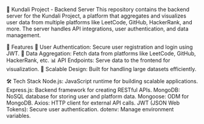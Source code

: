 🔮 Kundali Project - Backend Server
This repository contains the backend server for the Kundali Project, a platform that aggregates and visualizes user data from multiple platforms like LeetCode, GitHub, HackerRank, and more. The server handles API integrations, user authentication, and data management.



🚀 Features
🔑 User Authentication: Secure user registration and login using JWT.
🔄 Data Aggregation: Fetch data from platforms like LeetCode, GitHub, HackerRank, etc.
📊 API Endpoints: Serve data to the frontend for visualization.
🔧 Scalable Design: Built for handling large datasets efficiently.

🛠️ Tech Stack
Node.js: JavaScript runtime for building scalable applications.
Express.js: Backend framework for creating RESTful APIs.
MongoDB: NoSQL database for storing user and platform data.
Mongoose: ODM for MongoDB.
Axios: HTTP client for external API calls.
JWT (JSON Web Tokens): Secure user authentication.
dotenv: Manage environment variables.
